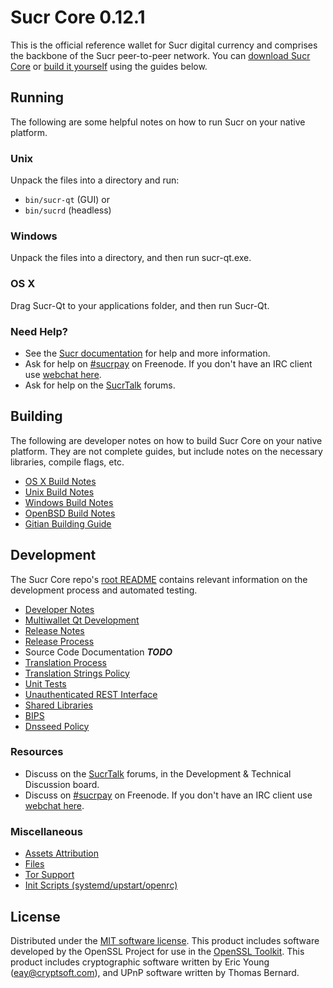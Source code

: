 Sucr Core 0.12.1
=====================

This is the official reference wallet for Sucr digital currency and comprises the backbone of the Sucr peer-to-peer network. You can [download Sucr Core](https://www.sucr.org/downloads/) or [build it yourself](#building) using the guides below.

Running
---------------------
The following are some helpful notes on how to run Sucr on your native platform.

### Unix

Unpack the files into a directory and run:

- `bin/sucr-qt` (GUI) or
- `bin/sucrd` (headless)

### Windows

Unpack the files into a directory, and then run sucr-qt.exe.

### OS X

Drag Sucr-Qt to your applications folder, and then run Sucr-Qt.

### Need Help?

* See the [Sucr documentation](https://sucrpay.atlassian.net/wiki/display/DOC)
for help and more information.
* Ask for help on [#sucrpay](http://webchat.freenode.net?channels=sucrpay) on Freenode. If you don't have an IRC client use [webchat here](http://webchat.freenode.net?channels=sucrpay).
* Ask for help on the [SucrTalk](https://sucrtalk.org/) forums.

Building
---------------------
The following are developer notes on how to build Sucr Core on your native platform. They are not complete guides, but include notes on the necessary libraries, compile flags, etc.

- [OS X Build Notes](build-osx.md)
- [Unix Build Notes](build-unix.md)
- [Windows Build Notes](build-windows.md)
- [OpenBSD Build Notes](build-openbsd.md)
- [Gitian Building Guide](gitian-building.md)

Development
---------------------
The Sucr Core repo's [root README](/README.md) contains relevant information on the development process and automated testing.

- [Developer Notes](developer-notes.md)
- [Multiwallet Qt Development](multiwallet-qt.md)
- [Release Notes](release-notes.md)
- [Release Process](release-process.md)
- Source Code Documentation ***TODO***
- [Translation Process](translation_process.md)
- [Translation Strings Policy](translation_strings_policy.md)
- [Unit Tests](unit-tests.md)
- [Unauthenticated REST Interface](REST-interface.md)
- [Shared Libraries](shared-libraries.md)
- [BIPS](bips.md)
- [Dnsseed Policy](dnsseed-policy.md)

### Resources
* Discuss on the [SucrTalk](https://sucrtalk.org/) forums, in the Development & Technical Discussion board.
* Discuss on [#sucrpay](http://webchat.freenode.net/?channels=sucrpay) on Freenode. If you don't have an IRC client use [webchat here](http://webchat.freenode.net/?channels=sucrpay).

### Miscellaneous
- [Assets Attribution](assets-attribution.md)
- [Files](files.md)
- [Tor Support](tor.md)
- [Init Scripts (systemd/upstart/openrc)](init.md)

License
---------------------
Distributed under the [MIT software license](http://www.opensource.org/licenses/mit-license.php).
This product includes software developed by the OpenSSL Project for use in the [OpenSSL Toolkit](https://www.openssl.org/). This product includes
cryptographic software written by Eric Young ([eay@cryptsoft.com](mailto:eay@cryptsoft.com)), and UPnP software written by Thomas Bernard.
